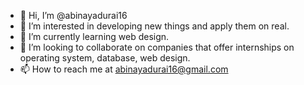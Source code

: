 - 👋 Hi, I’m @abinayadurai16
- 👀 I’m interested in developing new things and apply them on real.
- 🌱 I’m currently learning web design.
- 💞️ I’m looking to collaborate on  companies that offer internships on operating system, database, web design.
- 📫 How to reach me at abinayadurai16@gmail.com

<!---
abinayadurai16/abinayadurai16 is a ✨ special ✨ repository because its `README.md` (this file) appears on your GitHub profile.
You can click the Preview link to take a look at your changes.
--->
